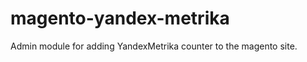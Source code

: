 magento-yandex-metrika
======================

Admin module for adding YandexMetrika counter to the magento site.
